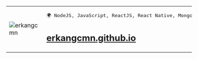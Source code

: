 <table>
  <tr>
    <td><img src="https://myoctocat.com/assets/images/base-octocat.svg" alt="erkangcmn"></td>
    <td><pre>🌍 NodeJS, JavaScript, ReactJS, React Native, MongoDB, Bootstrap</pre><h2><a href="https://erkangcmn.github.io/">erkangcmn.github.io</a></h2></td>
  </tr>
</table>


